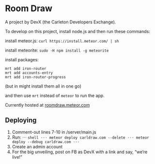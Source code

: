Room Draw
=========

A project by DevX (the Carleton Developers Exchange).

To develop on this project, install node.js and then run these commands:

install meteor.js:
```curl https://install.meteor.com/ | sh```

install meteorite:
```sudo -H npm install -g meteorite```

install packages:
```
mrt add iron-router
mrt add accounts-entry
mrt add iron-router-progress
```
(but in might install them all in one go)

and then use ```mrt``` instead of ```meteor``` to run the app.


Currently hosted at [roomdraw.meteor.com](http://roomdraw.meteor.com)

Deploying
---------

1. Comment-out lines 7-10 in /server/main.js
2. Run:
⋅⋅⋅ ```shell
⋅⋅⋅ meteor deploy carldraw.com --delete
⋅⋅⋅ meteor deploy --debug carldraw.com
⋅⋅⋅ ```
3. Create an admin account
4. For the big unveiling, post on FB as DevX with a link and say, “we’re live!”

